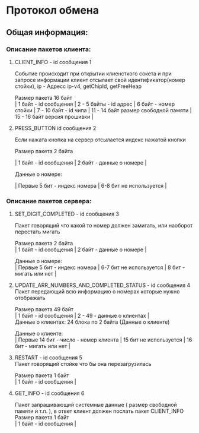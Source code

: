 
#  Протокол обмена
  
##  Общая информация:
   
###  Описание пакетов клиента:
  
1. CLIENT_INFO - id сообщения 1  

    Событие происходит при открытии клиенсткого сокета и при запросе информации клиент отсылает свой идентификатор(номер стойки), ip - Адресс ip-v4, getChipId, getFreeHeap  

    Размер пакета 16 байт  
    | 1 байт - id сообщения | 2 - 5 байты - id aдрес | 6 байт - номер стойки | 7 - 10 байт - id чипа | 11 - 14 байт размер свободной памяти | 15 - 16 байт версия прошивки |
  
1.  PRESS_BUTTON id сообщения 2

    Если нажата кнопка на сервер отсылается индекс нажатой кнопки  

    Размер пакета 2 байта  

    | 1 байт - id сообщения | 2 байт - данные о номере |  

    Данные о номере:  
    
    | Первые 5 бит - индекс номера | 6-8 бит не используется |
  
  
### Описание пакетов сервера:
  
1. SET_DIGIT_COMPLETED - id сообщения 3  

   Пакет говорящий что какой то номер должен замигать, или наоборот перестать мигать  

   Размер пакета 2 байта  
   | 1 байт - id сообщения | 2 байт - данные о номере |  

   Данные о номере:  
   | Первые 5 бит - индекс номера | 6-7 бит не используется | 8 бит - мигать или нет |
  
1.  UPDATE_ARR_NUMBERS_AND_COMPLETED_STATUS - id сообщения 4  
    Пакет передающий всю информацию о номерах которые нужно отображать  

    Размер пакета 49 байт   
    | 1 байт - id сообщения | 2 - 49 - данные о клиентах |    
    Данные о клиентах:
    24 блока по 2 байта (Данные о клиенте)

    Данные о клиенте:    
    | Первые 14 бит - число - номер клиента | 15 бит не используется | 16 бит - мигать или нет |
  
1.  RESTART - id сообщения 5  
    Пакет говорящий стойке что бы она перезагрузилась  

    Размер пакета 1 байт  
    | 1 байт - id сообщения |
  
1.  GET_INFO - id сообщения 6  

    Пакет запрашивающий системные данные ( размер свободной памяти и т.п. ), в ответ клиент должен послать пакет CLIENT_INFO  
    Размер пакета 1 байт  
    | 1 байт - id сообщения |
 